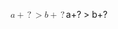 <span class="katex"><span class="katex-mathml"><math xmlns="http://www.w3.org/1998/Math/MathML"><semantics><mrow><mi>a</mi><mo>+</mo><mo stretchy="false">?</mo><mo>&gt;</mo><mi>b</mi><mo>+</mo><mo stretchy="false">?</mo></mrow><annotation encoding="application/x-tex">a+?&gt;b+?</annotation></semantics></math></span><span class="katex-html" aria-hidden="true"><span class="base"><span class="strut" style="height:0.77777em;vertical-align:-0.08333em;"></span><span class="mord mathnormal">a</span><span class="mord">+</span><span class="mclose">?</span><span class="mspace" style="margin-right:0.2777777777777778em;"></span><span class="mrel">&gt;</span><span class="mspace" style="margin-right:0.2777777777777778em;"></span></span><span class="base"><span class="strut" style="height:0.77777em;vertical-align:-0.08333em;"></span><span class="mord mathnormal">b</span><span class="mord">+</span><span class="mclose">?</span></span></span></span>